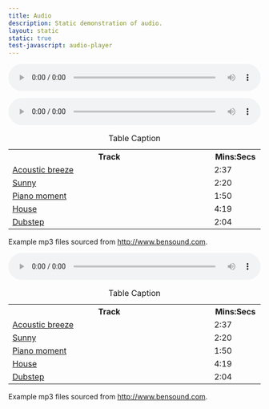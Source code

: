```yaml
---
title: Audio
description: Static demonstration of audio.
layout: static
static: true
test-javascript: audio-player
---
```


<audio controls
       style="width:100%;"
       width="100%">
  <source src="assets/audio/audio.mp3" type="audio/mp3">
</audio>


<div class="c-audio-playlist js-audio-playlist">
  <audio controls
         class="c-audio-playlist__audio"
         style="width:100%;"
         width="100%">
    <source src="" type="audio/mp3">
  </audio>
  <table class="c-table c-table--striped c-audio-playlist__playlist" style="display: table;">
    <caption>Table Caption</caption>
    <tbody>
    <tr>
      <th>Track</th>
      <th style="width: 20%">Mins:Secs</th>
    </tr>
    <tr>
      <td><a class="c-audio-playlist__track" href="assets/audio/audio.mp3">Acoustic breeze</a></td>
      <td>2:37</td>
    </tr>
    <tr>
      <td><a class="c-audio-playlist__track" href="assets/audio/02-sunny.mp3">Sunny</td>
      <td>2:20</td>
    </tr>
    <tr>
      <td><a class="c-audio-playlist__track" href="assets/audio/03-pianomoment.mp3">Piano moment</a></td>
      <td>1:50</td>
    </tr>
    <tr>
      <td><a class="c-audio-playlist__track is-active" href="assets/audio/04-house.mp3">House</a></td>
      <td>4:19</td>
    </tr>
    <tr>
      <td><a class="c-audio-playlist__track" href="assets/audio/05-dubstep.mp3">Dubstep</a></td>
      <td>2:04</td>
    </tr>
    </tbody>
  </table>
  <div class="c-audio-playlist__caption">
    <p class="c-audio-playlist__caption-text">Example mp3 files sourced from <a href="http://www.bensound.com">http://www.bensound.com</a>.</p>
  </div>
</div>

<div class="c-audio-playlist js-audio-playlist">
  <audio controls
         class="c-audio-playlist__audio"
         style="width:100%;"
         width="100%">
    <source src="" type="audio/mp3">
  </audio>
  <table class="c-table c-table--striped c-audio-playlist__playlist" style="display: table;">
    <caption>Table Caption</caption>
    <tbody>
    <tr>
      <th>Track</th>
      <th style="width: 20%">Mins:Secs</th>
    </tr>
    <tr>
      <td><a class="c-audio-playlist__track" href="assets/audio/audio.mp3">Acoustic breeze</a></td>
      <td>2:37</td>
    </tr>
    <tr>
      <td><a class="c-audio-playlist__track" href="assets/audio/02-sunny.mp3">Sunny</td>
      <td>2:20</td>
    </tr>
    <tr>
      <td><a class="c-audio-playlist__track is-active" href="assets/audio/03-pianomoment.mp3">Piano moment</a></td>
      <td>1:50</td>
    </tr>
    <tr>
      <td><a class="c-audio-playlist__track" href="assets/audio/04-house.mp3">House</a></td>
      <td>4:19</td>
    </tr>
    <tr>
      <td><a class="c-audio-playlist__track" href="assets/audio/05-dubstep.mp3">Dubstep</a></td>
      <td>2:04</td>
    </tr>
    </tbody>
  </table>
  <div class="c-audio-playlist__caption">
    <p class="c-audio-playlist__caption-text">Example mp3 files sourced from <a href="http://www.bensound.com">http://www.bensound.com</a>.</p>
  </div>
</div>
